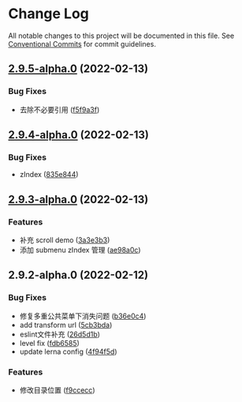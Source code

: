 # Change Log

All notable changes to this project will be documented in this file.
See [Conventional Commits](https://conventionalcommits.org) for commit guidelines.

## [2.9.5-alpha.0](https://github.com/Liubasara/CustomUI/compare/@custom-lb-ui/v-contextmenu-transform@2.9.4-alpha.0...@custom-lb-ui/v-contextmenu-transform@2.9.5-alpha.0) (2022-02-13)


### Bug Fixes

* 去除不必要引用 ([f5f9a3f](https://github.com/Liubasara/CustomUI/commit/f5f9a3fd18b09384a280dcb99a0bad4249528506))





## [2.9.4-alpha.0](https://github.com/Liubasara/CustomUI/compare/@custom-lb-ui/v-contextmenu-transform@2.9.3-alpha.0...@custom-lb-ui/v-contextmenu-transform@2.9.4-alpha.0) (2022-02-13)


### Bug Fixes

* zIndex ([835e844](https://github.com/Liubasara/CustomUI/commit/835e844b91f26b5717e45e0c13354f1961416558))





## [2.9.3-alpha.0](https://github.com/Liubasara/CustomUI/compare/@custom-lb-ui/v-contextmenu-transform@2.9.2-alpha.0...@custom-lb-ui/v-contextmenu-transform@2.9.3-alpha.0) (2022-02-13)


### Features

* 补充 scroll demo ([3a3e3b3](https://github.com/Liubasara/CustomUI/commit/3a3e3b396777dfcc06cbc2090fbe47ce1f230cb6))
* 添加 submenu zIndex 管理 ([ae98a0c](https://github.com/Liubasara/CustomUI/commit/ae98a0c197f06dc09fcdabd28577b0582e1975fc))





## 2.9.2-alpha.0 (2022-02-12)


### Bug Fixes

* 修复多重公共菜单下消失问题 ([b36e0c4](https://github.com/Liubasara/CustomUI/commit/b36e0c4639bf0e3ebfe34a8405d1034b6f9a1dbb))
* add transform url ([5cb3bda](https://github.com/Liubasara/CustomUI/commit/5cb3bda1b05ce70807a4ae824aecceb1132d892d))
* eslint文件补充 ([26d5d1b](https://github.com/Liubasara/CustomUI/commit/26d5d1b99353376293e45edb7e1898da4b271e66))
* level fix ([fdb6585](https://github.com/Liubasara/CustomUI/commit/fdb6585eaa24bfe9459cededc93b7ba82b70c6f1))
* update lerna config ([4f94f5d](https://github.com/Liubasara/CustomUI/commit/4f94f5d0d22ffddf39283adcd47ed0d34e21b83e))


### Features

* 修改目录位置 ([f9ccecc](https://github.com/Liubasara/CustomUI/commit/f9cceccf20e0a0601339166e4eaea98bbc4cbcbe))
